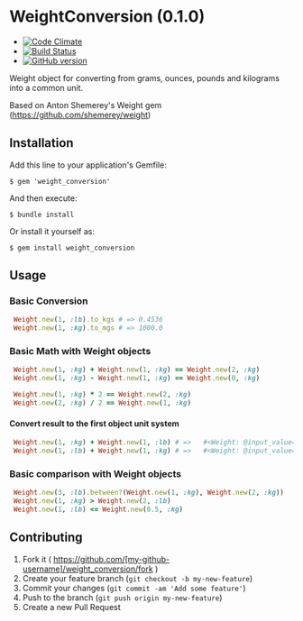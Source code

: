 # WeightConversion (0.1.0)

* [![Code Climate](https://codeclimate.com/github/pzupan/weight_conversion.png)](https://codeclimate.com/github/pzupan/weight_conversion)
* [![Build Status](https://api.travis-ci.org/pzupan/weight_conversion.png)](https://travis-ci.org/pzupan/weight_conversion)
* [![GitHub version](https://badge.fury.io/gh/pzupan%2Fweight_conversion.svg)](https://badge.fury.io/gh/pzupan%2Fweight_conversion)

Weight object for converting from grams, ounces, pounds and kilograms into a common unit.

Based on Anton Shemerey's Weight gem (https://github.com/shemerey/weight)

## Installation

Add this line to your application's Gemfile:

    $ gem 'weight_conversion'

And then execute:

    $ bundle install

Or install it yourself as:

    $ gem install weight_conversion

## Usage

### Basic Conversion

```ruby
 Weight.new(1, :lb).to_kgs # => 0.4536
 Weight.new(1, :kg).to_mgs # => 1000.0
 ```

### Basic Math with Weight objects

```ruby
 Weight.new(1, :kg) + Weight.new(1, :kg) == Weight.new(2, :kg)
 Weight.new(1, :kg) - Weight.new(1, :kg) == Weight.new(0, :kg)

 Weight.new(1, :kg) * 2 == Weight.new(2, :kg)
 Weight.new(2, :kg) / 2 == Weight.new(1, :kg)
```

#### Convert result to the first object unit system

```ruby
 Weight.new(1, :kg) + Weight.new(1, :lb) # =>   #<Weight: @input_value=1.4536, @input_unit=:kg>
 Weight.new(1, :lb) + Weight.new(1, :kg) # =>   #<Weight: @input_value=3.2046, @input_unit=:lb>
```

### Basic comparison with Weight objects

```ruby
 Weight.new(3, :lb).between?(Weight.new(1, :kg), Weight.new(2, :kg))
 Weight.new(1, :kg) > Weight.new(2, :lb)
 Weight.new(1, :lb) <= Weight.new(0.5, :kg)
```

## Contributing

1. Fork it ( https://github.com/[my-github-username]/weight_conversion/fork )
2. Create your feature branch (`git checkout -b my-new-feature`)
3. Commit your changes (`git commit -am 'Add some feature'`)
4. Push to the branch (`git push origin my-new-feature`)
5. Create a new Pull Request
